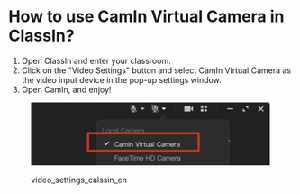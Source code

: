 # How to use CamIn Virtual Camera in ClassIn?

1. Open ClassIn and enter your classroom.
2. Click on the "Video Settings" button and select CamIn Virtual Camera as the video input device in the pop-up settings window.
3. Open CamIn, and enjoy!

<figure><img src="../.gitbook/assets/image (18).png" alt=""><figcaption><p>video_settings_calssin_en</p></figcaption></figure>
